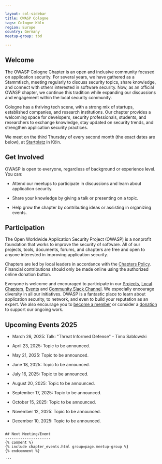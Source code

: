 ```yaml
---

layout: col-sidebar
title: OWASP Cologne
tags: Cologne Köln 
region: Europe
country: Germany
meetup-group: tbd

---
```



## Welcome
The OWASP Cologne Chapter is an open and inclusive community focused on application security. For several years, we have gathered as a Stammtisch, meeting regularly to discuss security topics, share knowledge, and connect with others interested in software security. Now, as an official OWASP chapter, we continue this tradition while expanding our discussions and engagement within the local security community.

Cologne has a thriving tech scene, with a strong mix of startups, established companies, and research institutions. Our chapter provides a welcoming space for developers, security professionals, students, and researchers to exchange knowledge, stay updated on security trends, and strengthen application security practices.

We meet on the third Thursday of every second month (the exact dates are below), at [Startplatz](https://www.startplatz.de/) in Köln.  

## Get Involved

OWASP is open to everyone, regardless of background or experience level. You can:

* Attend our meetups to participate in discussions and learn about application security.

* Share your knowledge by giving a talk or presenting on a topic.

* Help grow the chapter by contributing ideas or assisting in organizing events.

## Participation
The Open Worldwide Application Security Project (OWASP) is a nonprofit foundation that works to improve the security of software. All of our projects, tools, documents, forums, and chapters are free and open to anyone interested in improving application security. 

Chapters are led by local leaders in accordance with the [Chapters Policy](/www-policy/operational/chapters). Financial contributions should only be made online using the authorized online donation button. 

Everyone is welcome and encouraged to participate in our [Projects](/projects/), [Local Chapters](/chapters/), [Events](/events/) and [Community Slack Channel](https://owasp.slack.com/). We especially encourage diversity in all our initiatives. OWASP is a fantastic place to learn about application security, to network, and even to build your reputation as an expert. We also encourage you to [become a member](/membership/) or consider a [donation](/donate/) to support our ongoing work.


## Upcoming Events 2025


* March 26, 2025: Talk: "Threat Informed Defense" - Timo Sablowski

* April 23, 2025: Topic to be announced.

* May 21, 2025: Topic to be announced.

* June 18, 2025: Topic to be announced.

* July 16, 2025: Topic to be announced.

* August 20, 2025: Topic to be announced.

* September 17, 2025: Topic to be announced.

* October 15, 2025: Topic to be announced.

* November 12, 2025: Topic to be announced.

* December 10, 2025: Topic to be announced.

```

## Next Meeting/Event
---------------------
{% comment %}
{% include chapter_events.html group=page.meetup-group %}
{% endcomment %}

'''